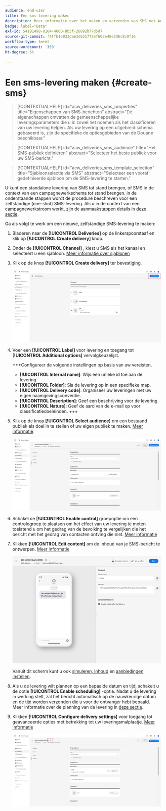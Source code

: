 ```yaml
---
audience: end-user
title: Een sms-levering maken
description: Meer informatie over het maken en verzenden van SMS met Adobe Campaign Web
badge: label="Beta"
exl-id: 54181498-8164-4600-8b3f-20892b77d5d7
source-git-commit: f4ffb1e033dae3d631772ef602e48e336c8c0f16
workflow-type: tm+mt
source-wordcount: '359'
ht-degree: 5%

---
```


# Een sms-levering maken {#create-sms}

>[!CONTEXTUALHELP]
>id="acw_deliveries_sms_properties"
>title="Eigenschappen van SMS-berichten"
>abstract="De eigenschappen omvatten de gemeenschappelijke leveringsparameters die u in zowel het noemen als het classificeren van uw levering helpen. Als uw levering op een uitgebreid schema gebaseerd is, zijn de specifieke de optiesgebieden van de Douane beschikbaar."

>[!CONTEXTUALHELP]
>id="acw_deliveries_sms_audience"
>title="Het SMS-publiek definiëren"
>abstract="Selecteer het beste publiek voor uw SMS-bericht."

>[!CONTEXTUALHELP]
>id="acw_deliveries_sms_template_selection"
>title="Sjabloonselectie via SMS"
>abstract="Selecteer een vooraf gedefinieerde sjabloon om de SMS-levering te starten."

U kunt een standalone levering van SMS tot stand brengen, of SMS in de context van een campagnewerkschema tot stand brengen. In de onderstaande stappen wordt de procedure beschreven voor een zelfstandige (one-shot) SMS-levering. Als u in de context van een campagnewerkstroom werkt, zijn de aanmaakstappen details in [deze sectie](../workflows/activities/channels.md#create-a-delivery-in-a-campaign-workflow).


Ga als volgt te werk om een nieuwe, zelfstandige SMS-levering te maken:

1. Bladeren naar de **[!UICONTROL Deliveries]** op de linkerspoorstaaf en klik op  **[!UICONTROL Create delivery]** knop.

1. Onder de **[!UICONTROL Channel]** , kiest u SMS als het kanaal en selecteert u een sjabloon. [Meer informatie over sjablonen](../msg/delivery-template.md)

1. Klik op de knop **[!UICONTROL Create delivery]** ter bevestiging.

   ![](assets/sms_create_1.png)

1. Voer een **[!UICONTROL Label]** voor levering en toegang tot **[!UICONTROL Additional options]** vervolgkeuzelijst.

   +++Configureer de volgende instellingen op basis van uw vereisten.
   * **[!UICONTROL Internal name]**: Wijs een unieke id toe aan de levering.
   * **[!UICONTROL Folder]**: Sla de levering op in een specifieke map.
   * **[!UICONTROL Delivery code]**: Organiseer uw leveringen met uw eigen naamgevingsconventie.
   * **[!UICONTROL Description]**: Geef een beschrijving voor de levering.
   * **[!UICONTROL Nature]**: Geef de aard van de e-mail op voor classificatiedoeleinden.
+++

1. Klik op de knop **[!UICONTROL Select audience]** om een bestaand publiek als doel in te stellen of uw eigen publiek te maken. [Meer informatie](../audience/about-recipients.md).

   ![](assets/sms_create_2.png)

1. Schakel de **[!UICONTROL Enable control]** groepoptie om een controlegroep te plaatsen om het effect van uw levering te meten toelatend u om het gedrag van de bevolking te vergelijken die het bericht met het gedrag van contacten ontving die niet. [Meer informatie](../audience/control-group.md)

1. Klikken **[!UICONTROL Edit content]** om de inhoud van je SMS-bericht te ontwerpen. [Meer informatie](content-sms.md)

   ![](assets/sms_create_4.png)

   Vanuit dit scherm kunt u ook [simuleren, inhoud](../preview-test/preview-test.md) en [aanbiedingen instellen](../content/offers.md).

1. Als u de levering wilt plannen op een bepaalde datum en tijd, schakelt u de optie **[!UICONTROL Enable scheduling]** -optie. Nadat u de levering in werking stelt, zal het bericht automatisch op de nauwkeurige datum en de tijd worden verzonden die u voor de ontvanger hebt bepaald. Meer informatie over de planning van de levering in [deze sectie](../msg/gs-messages.md#gs-schedule).

1. Klikken **[!UICONTROL Configure delivery settings]** voor toegang tot geavanceerde opties met betrekking tot uw leveringsmalplaatje. [Meer informatie](../advanced-settings/delivery-settings.md)

   ![](assets/sms_create_3.png)
